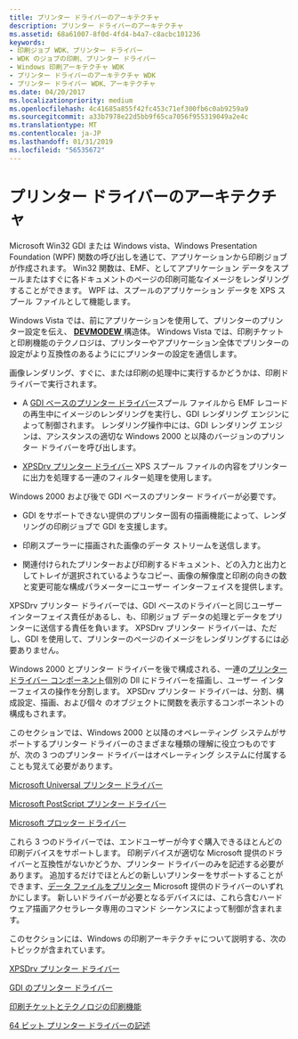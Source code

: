 ```yaml
---
title: プリンター ドライバーのアーキテクチャ
description: プリンター ドライバーのアーキテクチャ
ms.assetid: 68a61007-8f0d-4fd4-b4a7-c8acbc101236
keywords:
- 印刷ジョブ WDK、プリンター ドライバー
- WDK のジョブの印刷、プリンター ドライバー
- Windows 印刷アーキテクチャ WDK
- プリンター ドライバーのアーキテクチャ WDK
- プリンター ドライバー WDK、アーキテクチャ
ms.date: 04/20/2017
ms.localizationpriority: medium
ms.openlocfilehash: 4c41685a855f42fc453c71ef300fb6c0ab9259a9
ms.sourcegitcommit: a33b7978e22d5bb9f65ca7056f955319049a2e4c
ms.translationtype: MT
ms.contentlocale: ja-JP
ms.lasthandoff: 01/31/2019
ms.locfileid: "56535672"
---
```

# <a name="printer-driver-architecture"></a>プリンター ドライバーのアーキテクチャ





Microsoft Win32 GDI または Windows vista、Windows Presentation Foundation (WPF) 関数の呼び出しを通じて、アプリケーションから印刷ジョブが作成されます。 Win32 関数は、EMF、としてアプリケーション データをスプールまたはすぐに各ドキュメントのページの印刷可能なイメージをレンダリングすることができます。 WPF は、スプールのアプリケーション データを XPS スプール ファイルとして機能します。

Windows Vista では、前にアプリケーションを使用して、プリンターのプリンター設定を伝え、 [ **DEVMODEW** ](https://msdn.microsoft.com/library/windows/hardware/ff552837)構造体。 Windows Vista では、印刷チケットと印刷機能のテクノロジは、プリンターやアプリケーション全体でプリンターの設定がより互換性のあるようににプリンターの設定を通信します。

画像レンダリング、すぐに、または印刷の処理中に実行するかどうかは、印刷ドライバーで実行されます。

-   A [GDI ベースのプリンター ドライバー](gdi-printer-drivers.md)スプール ファイルから EMF レコードの再生中にイメージのレンダリングを実行し、GDI レンダリング エンジンによって制御されます。 レンダリング操作中には、GDI レンダリング エンジンは、アシスタンスの適切な Windows 2000 と以降のバージョンのプリンター ドライバーを呼び出します。

-   [XPSDrv プリンター ドライバー](xpsdrv-printer-drivers.md) XPS スプール ファイルの内容をプリンターに出力を処理する一連のフィルター処理を使用します。

Windows 2000 および後で GDI ベースのプリンター ドライバーが必要です。

-   GDI をサポートできない提供のプリンター固有の描画機能によって、レンダリングの印刷ジョブで GDI を支援します。

-   印刷スプーラーに描画された画像のデータ ストリームを送信します。

-   関連付けられたプリンターおよび印刷するドキュメント、どの入力と出力としてトレイが選択されているようなコピー、画像の解像度と印刷の向きの数と変更可能な構成パラメーターにユーザー インターフェイスを提供します。

XPSDrv プリンター ドライバーでは、GDI ベースのドライバーと同じユーザー インターフェイス責任があるし、も、印刷ジョブ データの処理とデータをプリンターに送信する責任を負います。 XPSDrv プリンター ドライバーは、ただし、GDI を使用して、プリンターのページのイメージをレンダリングするには必要ありません。

Windows 2000 とプリンター ドライバーを後で構成される、一連の[プリンター ドライバー コンポーネント](gdi-printer-drivers.md)個別の Dll にドライバーを描画し、ユーザー インターフェイスの操作を分割します。 XPSDrv プリンター ドライバーは、分割、構成設定、描画、および個々 のオブジェクトに関数を表示するコンポーネントの構成もされます。

このセクションでは、Windows 2000 と以降のオペレーティング システムがサポートするプリンター ドライバーのさまざまな種類の理解に役立つものですが、次の 3 つのプリンター ドライバーはオペレーティング システムに付属することも覚えて必要があります。

[Microsoft Universal プリンター ドライバー](microsoft-universal-printer-driver.md)

[Microsoft PostScript プリンター ドライバー](microsoft-postscript-printer-driver.md)

[Microsoft プロッター ドライバー](microsoft-plotter-driver.md)

これら 3 つのドライバーでは、エンドユーザーが今すぐ購入できるほとんどの印刷デバイスをサポートします。 印刷デバイスが適切な Microsoft 提供のドライバーと互換性がないかどうか、プリンター ドライバーのみを記述する必要があります。 追加するだけでほとんどの新しいプリンターをサポートすることができます、[データ ファイルをプリンター](printer-data-files.md) Microsoft 提供のドライバーのいずれかにします。 新しいドライバーが必要となるデバイスには、これら含むハードウェア描画アクセラレータ専用のコマンド シーケンスによって制御が含まれます。

このセクションには、Windows の印刷アーキテクチャについて説明する、次のトピックが含まれています。

[XPSDrv プリンター ドライバー](xpsdrv-printer-drivers.md)

[GDI のプリンター ドライバー](gdi-printer-drivers.md)

[印刷チケットとテクノロジの印刷機能](print-ticket-and-print-capabilities-technologies.md)

[64 ビット プリンター ドライバーの記述](writing-64-bit-printer-drivers.md)

 

 




